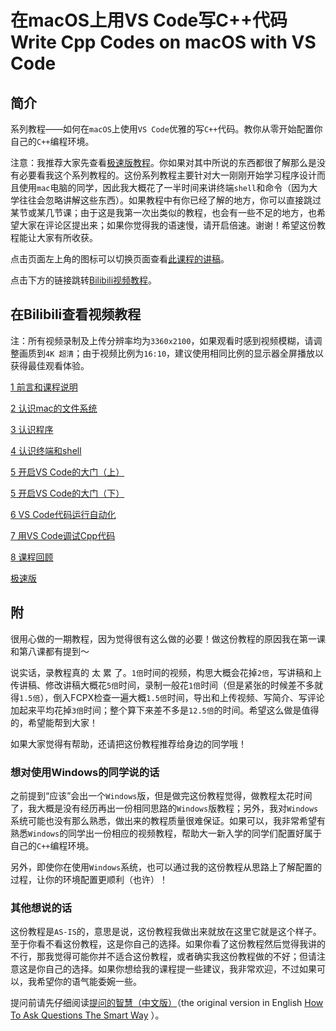 # 在macOS上用VS Code写C++代码 Write Cpp Codes on macOS with VS Code

## 简介

系列教程——如何在`macOS`上使用`VS Code`优雅的写`C++`代码。教你从零开始配置你自己的`C++`编程环境。

注意：我推荐大家先查看[极速版教程](https://www.bilibili.com/video/BV14y4y1m7Bs)。你如果对其中所说的东西都很了解那么是没有必要看我这个系列教程的。这份系列教程主要针对大一刚刚开始学习程序设计而且使用`mac`电脑的同学，因此我大概花了一半时间来讲终端`shell`和命令（因为大学往往会忽略讲解这些东西）。如果教程中有你已经了解的地方，你可以直接跳过某节或某几节课；由于这是我第一次出类似的教程，也会有一些不足的地方，也希望大家在评论区提出来；如果你觉得我的语速慢，请开启倍速。谢谢！希望这份教程能让大家有所收获。

点击页面左上角的图标可以切换页面查看[此课程的讲稿](./1_前言和课程说明.md)。

点击下方的链接跳转[Bilibili视频教程](https://space.bilibili.com/24502827)。

## 在Bilibili查看视频教程

注：所有视频录制及上传分辨率均为`3360x2100`，如果观看时感到视频模糊，请调整画质到`4K 超清`；由于视频比例为`16:10`，建议使用相同比例的显示器全屏播放以获得最佳观看体验。

[1 前言和课程说明](https://www.bilibili.com/video/BV1UK4y1W7oM)

[2 认识mac的文件系统](https://www.bilibili.com/video/BV1ty4y1m7pZ)

[3 认识程序](https://www.bilibili.com/video/BV1Sv4y1Z7Hd)

[4 认识终端和shell](https://www.bilibili.com/video/BV1X5411n7tG)

[5 开启VS Code的大门（上）](https://www.bilibili.com/video/BV1g54y1s74Z)

[5 开启VS Code的大门（下）](https://www.bilibili.com/video/BV17U4y147eo)

[6 VS Code代码运行自动化](https://www.bilibili.com/video/BV14K411u7SN)

[7 用VS Code调试Cpp代码](https://www.bilibili.com/video/BV13y4y1m7WK)

[8 课程回顾](https://www.bilibili.com/video/BV1Up4y1x7ve)

[极速版](https://www.bilibili.com/video/BV14y4y1m7Bs)

## 附

很用心做的一期教程，因为觉得很有这么做的必要！做这份教程的原因我在第一课和第八课都有提到～

说实话，录教程真的 太 累 了。`1倍`时间的视频，构思大概会花掉`2倍`，写讲稿和上传讲稿、修改讲稿大概花`5倍`时间，录制一般花`1倍`时间（但是紧张的时候差不多就得`1.5倍`），倒入FCPX检查一遍大概`1.5倍`时间，导出和上传视频、写简介、写评论加起来平均花掉`3倍`时间；整个算下来差不多是`12.5倍`的时间。希望这么做是值得的，希望能帮到大家！

如果大家觉得有帮助，还请把这份教程推荐给身边的同学哦！

### 想对使用Windows的同学说的话

之前提到“应该”会出一个`Windows`版，但是做完这份教程觉得，做教程太花时间了，我大概是没有经历再出一份相同思路的`Windows`版教程；另外，我对`Windows`系统可能也没有那么熟悉，做出来的教程质量很难保证。如果可以，我非常希望有熟悉`Windows`的同学出一份相应的视频教程，帮助大一新入学的同学们配置好属于自己的`C++`编程环境。

另外，即使你在使用`Windows`系统，也可以通过我的这份教程从思路上了解配置的过程，让你的环境配置更顺利（也许）！

### 其他想说的话

这份教程是`AS-IS`的，意思是说，这份教程我做出来就放在这里它就是这个样子。至于你看不看这份教程，这是你自己的选择。如果你看了这份教程然后觉得我讲的不行，那我觉得可能你并不适合这份教程，或者确实我这份教程做的不好；但请注意这是你自己的选择。如果你想给我的课程提一些建议，我非常欢迎，不过如果可以，我希望你的语气能委婉一些。

提问前请先仔细阅读[提问的智慧（中文版）](https://github.com/tvvocold/How-To-Ask-Questions-The-Smart-Way)（the original version in English [How To Ask Questions The Smart Way](http://www.catb.org/~esr/faqs/smart-questions.html) ）。